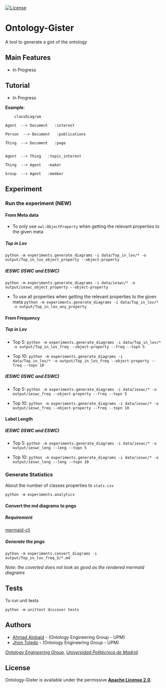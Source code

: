 [![License](https://camo.githubusercontent.com/d6aa9e530d2e113934db4c4c984411041c92b3a120223790c67d37291d373822/68747470733a2f2f696d672e736869656c64732e696f2f707970692f6c2f6d6f7270682d6b67632e737667)](https://github.com/oeg-upm/morph-kgc/blob/main/LICENSE) 

# Ontology-Gister

A tool to generate a gist of the ontology


## Main Features

* In Progress

## Tutorial

* In Progress



**Example**:


```mermaid
	classDiagram

Agent  --> Document   :interest  

Person  --> Document   :publications  

Thing  --> Document   :page  


Agent  --> Thing   :topic_interest  

Thing  --> Agent   :maker  

Group  --> Agent   :member  
```

## Experiment

### Run the experiment (NEW)

#### From Meta data

* To only use `owl:ObjectProperty` when getting the relevant properties to the given meta
##### Top in Lov
```python -m experiments.generate_diagrams -i data/Top_in_lov/* -o output/Top_in_lov_object_property --object-property```


##### IESWC (ISWC and ESWC)
```python -m experiments.generate_diagrams -i data/ieswc/* -o output/ieswc_object_property --object-property```

* To use all properties when getting the relevant properties to the given meta
```python -m experiments.generate_diagrams -i data/Top_in_lov/* -o output/Top_in_lov_any_property```



#### From Frequency

##### Top in Lov


* Top 5: ```python -m experiments.generate_diagrams -i data/Top_in_lov/* -o output/Top_in_lov_freq --object-property --freq --topn 5```

* Top 10: ```python -m experiments.generate_diagrams -i data/Top_in_lov/* -o output/Top_in_lov_freq --object-property --freq --topn 10```


##### IESWC (ISWC and ESWC)
* Top 5: ```python -m experiments.generate_diagrams -i data/ieswc/* -o output/ieswc_freq --object-property --freq --topn 5```

* Top 10: ```python -m experiments.generate_diagrams -i data/ieswc/* -o output/ieswc_freq --object-property --freq --topn 10```


#### Label Length
##### IESWC (ISWC and ESWC)
* Top 5: ```python -m experiments.generate_diagrams -i data/ieswc/* -o output/ieswc_leng --leng --topn 5```

* Top 10: ```python -m experiments.generate_diagrams -i data/ieswc/* -o output/ieswc_leng --leng --topn 10```



### Generate Statistics
About the number of classes properties to `stats.csv`
```
python -m experiments.analytics
```

#### Convert the md diagrams to pngs
##### Requirement

[mermaid-cli](https://github.com/mermaid-js/mermaid-cli)

##### Generate the pngs
```
python -m experiments.convert_diagrams -i output/Top_in_lov_freq_5/*.md
```
*Note: the coverted does not look as good as the rendered mermaid diagrams*


## Tests
To run unit tests
```
python -m unittest discover tests 
```

## Authors

- [Ahmad Alobaid](https://github.com/ahmad88me) - (Ontology Engineering Group - UPM)
- [Jhon Toledo](https://github.com/jatoledo) - (Ontology Engineering Group - UPM)

*[Ontology Engineering Group](https://oeg.fi.upm.es/)*, *[Universidad Politécnica de Madrid](https://www.upm.es/internacional)*.

## License

Ontology-Gister is available under the permissive **[Apache License 2.0](https://github.com/oeg-upm/Morph-KGC/blob/main/LICENSE)**.
